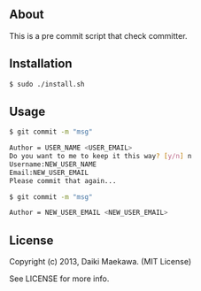 ## About

This is a pre commit script that check committer.

## Installation

```bash
$ sudo ./install.sh
```

## Usage

```bash
$ git commit -m "msg"

Author = USER_NAME <USER_EMAIL>
Do you want to me to keep it this way? [y/n] n
Username:NEW_USER_NAME
Email:NEW_USER_EMAIL
Please commit that again...
```

```bash
$ git commit -m "msg"

Author = NEW_USER_EMAIL <NEW_USER_EMAIL>
```

## License

Copyright (c) 2013, Daiki Maekawa. (MIT License)

See LICENSE for more info.

